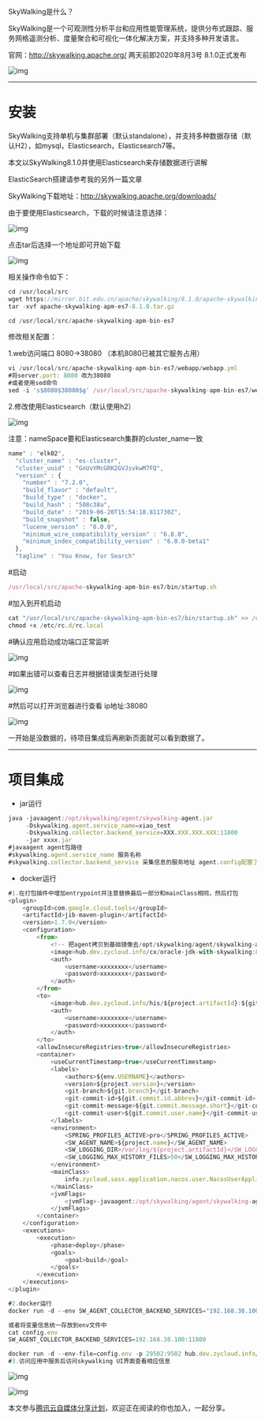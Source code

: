 SkyWalking是什么？

SkyWalking是一个可观测性分析平台和应用性能管理系统，提供分布式跟踪、服务网格遥测分析、度量聚合和可视化一体化解决方案，并支持多种开发语言。

官网：http://skywalking.apache.org/ 两天前即2020年8月3号 8.1.0正式发布

![img](https://ask.qcloudimg.com/http-save/7454122/d042ypmxmg.png?imageView2/2/w/1620)

------

#  

# 安装

SkyWalking支持单机与集群部署（默认standalone），并支持多种数据存储（默认H2），如mysql，Elasticsearch，Elasticsearch7等。

本文以SkyWalking8.1.0并使用Elasticsearch来存储数据进行讲解

ElasticSearch搭建请参考我的另外一篇文章

SkyWalking下载地址：http://skywalking.apache.org/downloads/

由于要使用Elasticsearch，下载的时候请注意选择：

![img](https://ask.qcloudimg.com/http-save/7454122/2590qnllw4.png?imageView2/2/w/1620)

 点击tar后选择一个地址即可开始下载

![img](https://ask.qcloudimg.com/http-save/7454122/d7kebvrcht.png?imageView2/2/w/1620)

相关操作命令如下：

```javascript
cd /usr/local/src
wget https://mirror.bit.edu.cn/apache/skywalking/8.1.0/apache-skywalking-apm-es7-8.1.0.tar.gz
tar -xvf apache-skywalking-apm-es7-8.1.0.tar.gz

cd /usr/local/src/apache-skywalking-apm-bin-es7
```

修改相关配置：

1.web访问端口 8080->38080 （本机8080已被其它服务占用）

```javascript
vi /usr/local/src/apache-skywalking-apm-bin-es7/webapp/webapp.yml
#将server.port: 8080 改为38080
#或者使用sed命令
sed -i 's$8080$38080$g' /usr/local/src/apache-skywalking-apm-bin-es7/webapp/webapp.yml
```

2.修改使用Elasticsearch（默认使用h2）

![img](https://ask.qcloudimg.com/http-save/7454122/0jz2ldewri.png?imageView2/2/w/1620)

 注意：nameSpace要和Elasticsearch集群的cluster_name一致

```javascript
name" : "elk02",
  "cluster_name" : "es-cluster",
  "cluster_uuid" : "GnUvYMcGRK2GVJsvkwM7FQ",
  "version" : {
    "number" : "7.2.0",
    "build_flavor" : "default",
    "build_type" : "docker",
    "build_hash" : "508c38a",
    "build_date" : "2019-06-20T15:54:18.811730Z",
    "build_snapshot" : false,
    "lucene_version" : "8.0.0",
    "minimum_wire_compatibility_version" : "6.8.0",
    "minimum_index_compatibility_version" : "6.0.0-beta1"
  },
  "tagline" : "You Know, for Search"
```

\#启动

```javascript
/usr/local/src/apache-skywalking-apm-bin-es7/bin/startup.sh
```

\#加入到开机启动

```javascript
cat "/usr/local/src/apache-skywalking-apm-bin-es7/bin/startup.sh" >> /etc/rc.d/rc.local
chmod +x /etc/rc.d/rc.local
```

\#确认应用启动成功端口正常监听

![img](https://ask.qcloudimg.com/http-save/7454122/o0402iqmwp.png?imageView2/2/w/1620)

 \#如果出错可以查看日志并根据错误类型进行处理

![img](https://ask.qcloudimg.com/http-save/7454122/gtnefhcdf.png?imageView2/2/w/1620)

\#然后可以打开浏览器进行查看 ip地址:38080

![img](https://ask.qcloudimg.com/http-save/7454122/tksvgj4121.png?imageView2/2/w/1620)

 一开始是没数据的，待项目集成后再刷新页面就可以看到数据了。

------

# 项目集成

- jar运行

```javascript
java -javaagent:/opt/skywalking/agent/skywalking-agent.jar 
     -Dskywalking.agent.service_name=xiao_test
     -Dskywalking.collector.backend_service=XXX.XXX.XXX.XXX:11800 
     -jar xxxx.jar
#javaagent agent包路径
#skywalking.agent.service_name 服务名称
#skywalking.collector.backend_service 采集信息的服务地址 agent.config配置了就可以不用指定
```

- docker运行

```javascript
#1.在打包插件中增加entrypoint并注意替换最后一部分和mainClass相同，然后打包
<plugin>
	<groupId>com.google.cloud.tools</groupId>
	<artifactId>jib-maven-plugin</artifactId>
	<version>1.7.0</version>
	<configuration>
		<from>
			<!-- 把agent拷贝到基础镜像去/opt/skywalking/agent/skywalking-agent.jar基础镜像去-->
			<image>hub.dev.zycloud.info/cx/oracle-jdk-with-skywalking:8</image>
			<auth>
				<username>xxxxxxxx</username>
				<password>xxxxxxxx</password>
			</auth>
		</from>
		<to>
			<image>hub.dev.zycloud.info/his/${project.artifactId}:${git.commit.id.abbrev}</image>
			<auth>
				<username>xxxxxxxx</username>
				<password>xxxxxxxx</password>
			</auth>
		</to>
		<allowInsecureRegistries>true</allowInsecureRegistries>
		<container>
			<useCurrentTimestamp>true</useCurrentTimestamp>
			<labels>
				<authors>${env.USERNAME}</authors>
				<version>${project.version}</version>
				<git-branch>${git.branch}</git-branch>
				<git-commit-id>${git.commit.id.abbrev}</git-commit-id>
				<git-commit-message>${git.commit.message.short}</git-commit-message>
				<git-commit-user>${git.commit.user.name}</git-commit-user>
			</labels>
			<environment>
				<SPRING_PROFILES_ACTIVE>pro</SPRING_PROFILES_ACTIVE>
				<SW_AGENT_NAME>${project.name}</SW_AGENT_NAME>
				<SW_LOGGING_DIR>/var/log/${project.artifactId}</SW_LOGGING_DIR>
				<SW_LOGGING_MAX_HISTORY_FILES>50</SW_LOGGING_MAX_HISTORY_FILES>
			</environment>
			<mainClass>
				info.zycloud.sass.application.nacos.user.NacosUserApplication
			</mainClass>
			<jvmFlags>
				<jvmFlag>-javaagent:/opt/skywalking/agent/skywalking-agent.jar</jvmFlag>
			</jvmFlags>
		</container>
	</configuration>
	<executions>
		<execution>
			<phase>deploy</phase>
			<goals>
				<goal>build</goal>
			</goals>
		</execution>
	</executions>
</plugin>

#2.docker运行
docker run -d --env SW_AGENT_COLLECTOR_BACKEND_SERVICES="192.168.38.100:11800" -p 29502:9502 hub.dev.zycloud.info/his/user:v1

或者将变量信息统一存放到env文件中
cat config.env
SW_AGENT_COLLECTOR_BACKEND_SERVICES=192.168.38.100:11800

docker run -d --env-file=config.env -p 29502:9502 hub.dev.zycloud.info/his/user:v1
#3.访问应用中服务后访问skywalking UI界面查看相应信息
```

![img](https://ask.qcloudimg.com/http-save/7454122/9td32cbq2a.png?imageView2/2/w/1620)

![img](https://ask.qcloudimg.com/http-save/7454122/4tttd05ps3.png?imageView2/2/w/1620)

本文参与[腾讯云自媒体分享计划](https://cloud.tencent.com/developer/support-plan)，欢迎正在阅读的你也加入，一起分享。